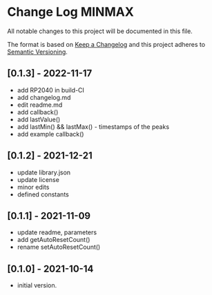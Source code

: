 # Change Log MINMAX

All notable changes to this project will be documented in this file.

The format is based on [Keep a Changelog](http://keepachangelog.com/)
and this project adheres to [Semantic Versioning](http://semver.org/).


## [0.1.3] - 2022-11-17
- add RP2040 in build-CI
- add changelog.md
- edit readme.md
- add callback()
- add lastValue()
- add lastMin() && lastMax() - timestamps of the peaks
- add example callback()


## [0.1.2] - 2021-12-21
- update library.json
- update license
- minor edits
- defined constants

## [0.1.1] - 2021-11-09
- update readme, parameters
- add getAutoResetCount()
- rename setAutoResetCount()

## [0.1.0] - 2021-10-14
- initial version.

